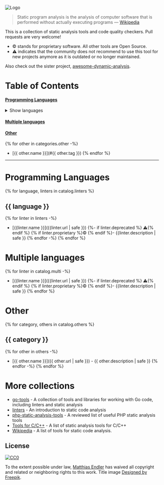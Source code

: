 ![Logo](awesome.png)

> Static program analysis is the analysis of computer software that is performed without actually executing programs — [Wikipedia](https://en.wikipedia.org/wiki/Static_program_analysis)

This is a collection of static analysis tools and code quality checkers. Pull requests are very welcome!

* :copyright: stands for proprietary software. All other tools are Open Source.
* :warning: indicates that the community does not recommend to use this tool for
  new projects anymore as it is outdated or no longer maintained.

Also check out the sister project, [awesome-dynamic-analysis](https://github.com/mre/awesome-dynamic-analysis).

# Table of Contents

#### [Programming Languages](#programming-languages-1)

<details>
 <summary>Show languages</summary>
  <!-- Please use HTML syntax here so that it works for Github and mkdocs -->
  <ul>
    {% for language in categories.languages -%}
    {% if catalog.linters is containing(language.name) -%}
    <li><a href="#{{ language.tag }}">{{ language.name }}</a></li>
    {% endif -%}
    {% endfor -%}
  </ul>
</details>

#### [Multiple languages](#multiple-languages-1)

#### [Other](#other-1)

{% for other in categories.other -%}
- [{{ other.name }}](#{{ other.tag }})
{% endfor %}

---

# Programming Languages
{% for language, linters in catalog.linters %}
## {{ language }}

{% for linter in linters -%}

* [{{linter.name }}]({{linter.url | safe }})
  {%- if linter.deprecated %} :warning:{% endif %} {% if linter.proprietary %}:copyright: {% endif %}- {{linter.description | safe }}
{% endfor -%}
{% endfor %}

# Multiple languages

{% for linter in catalog.multi -%}

* [{{linter.name }}]({{linter.url | safe }})
  {%- if linter.deprecated %} :warning:{% endif %} {% if linter.proprietary %}:copyright: {% endif %}- {{linter.description | safe }}
{% endfor %}

# Other
{% for category, others in catalog.others %}
## {{ category }}

{% for other in others -%}

* [{{ other.name }}]({{ other.url | safe }}) - {{ other.description | safe }}
{% endfor -%}
{% endfor %}

# More collections

* [go-tools](https://github.com/dominikh/go-tools) - A collection of tools and libraries for working with Go code, including linters and static analysis
* [linters](https://github.com/mcandre/linters) - An introduction to static code analysis
* [php-static-analysis-tools](https://github.com/exakat/php-static-analysis-tools) -  A reviewed list of useful PHP static analysis tools
* [Tools for C/C++](https://www.peerlyst.com/posts/a-list-of-static-analysis-tools-for-c-c-peerlyst?utm_source=twitter&utm_medium=social&utm_content=peerlyst_post&utm_campaign=peerlyst_resources) - A list of static analysis tools for C/C++
* [Wikipedia](http://en.wikipedia.org/wiki/List_of_tools_for_static_code_analysis) -  A list of tools for static code analysis.

## License

[![CC0](https://i.creativecommons.org/p/zero/1.0/88x31.png)](https://creativecommons.org/publicdomain/zero/1.0/)

To the extent possible under law, [Matthias Endler](https://endler.dev) has waived all copyright and related or neighboring rights to this work.
Title image [Designed by Freepik](http://www.freepik.com).